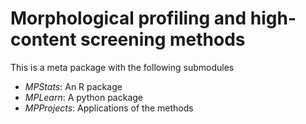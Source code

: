 # Morphological profiling and high-content screening methods

This is a meta package with the following submodules

   * *MPStats*: An R package
   * *MPLearn*: A python package
   * *MPProjects*: Applications of the methods